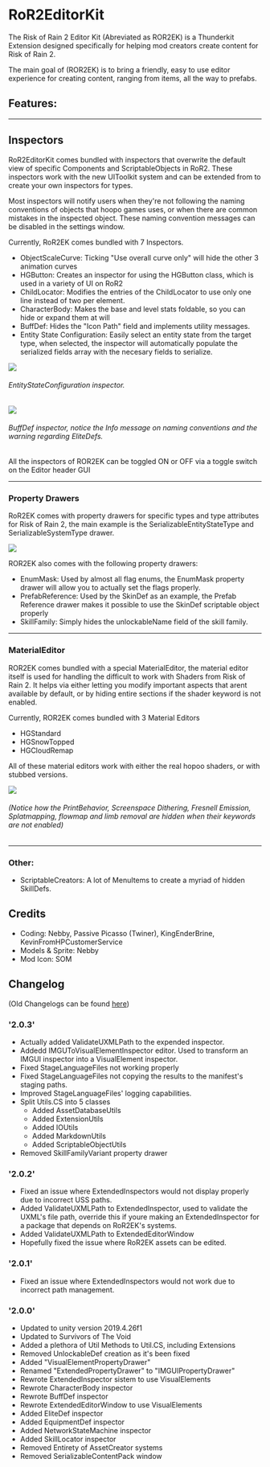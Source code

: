 # RoR2EditorKit

The Risk of Rain 2 Editor Kit (Abreviated as ROR2EK) is a Thunderkit Extension designed specifically for helping mod creators create content for Risk of Rain 2.

The main goal of (ROR2EK) is to bring a friendly, easy to use editor experience for creating content, ranging from items, all the way to prefabs.

## Features:

---

## Inspectors

RoR2EditorKit comes bundled with inspectors that overwrite the default view of specific Components and ScriptableObjects in RoR2. These inspectors work with the new UIToolkit system and can be extended from to create your own inspectors for types.

Most inspectors will notify users when they're not following the naming conventions of objects that hoopo games uses, or when there are common mistakes in the inspected object. These naming convention messages can be disabled in the settings window.

Currently, RoR2EK comes bundled with 7 Inspectors.

* ObjectScaleCurve: Ticking "Use overall curve only" will hide the other 3 animation curves
* HGButton: Creates an inspector for using the HGButton class, which is used in a variety of UI on RoR2
* ChildLocator: Modifies the entries of the ChildLocator to use only one line instead of two per element.
* CharacterBody: Makes the base and level stats foldable, so you can hide or expand them at will
* BuffDef: Hides the "Icon Path" field and implements utility messages.
* Entity State Configuration: Easily select an entity state from the target type, when selected, the inspector will automatically populate the serialized fields array with the necesary fields to serialize.

![](https://i.gyazo.com/6e7e1d8aa698c43dfeca231e5bcbe7e7.png)
###### EntityStateConfiguration inspector.

![](https://i.gyazo.com/f8660459ed2e3a02939f44d10485093e.png)
###### BuffDef inspector, notice the Info message on naming conventions and the warning regarding EliteDefs.

All the inspectors of ROR2EK can be toggled ON or OFF via a toggle switch on the Editor header GUI

---

### Property Drawers

RoR2EK comes with property drawers for specific types and type attributes for Risk of Rain 2, the main example is the SerializableEntityStateType and SerializableSystemType drawer.

![](https://cdn.discordapp.com/attachments/575431803523956746/903754837940916234/unknown.png)

ROR2EK also comes with the following property drawers:
* EnumMask: Used by almost all flag enums, the EnumMask property drawer will allow you to actually set the flags properly.
* PrefabReference: Used by the SkinDef as an example, the Prefab Reference drawer makes it possible to use the SkinDef scriptable object properly
* SkillFamily: Simply hides the unlockableName field of the skill family.

---

### MaterialEditor

ROR2EK comes bundled with a special MaterialEditor, the material editor itself is used for handling the difficult to work with Shaders from Risk of Rain 2. It helps via either letting you modify important aspects that arent available by default, or by hiding entire sections if the shader keyword is not enabled.

Currently, ROR2EK comes bundled with 3 Material Editors
* HGStandard
* HGSnowTopped
* HGCloudRemap

All of these material editors work with either the real hopoo shaders, or with stubbed versions.

![](https://i.gyazo.com/172f157cefaefbfb619611b836a8f8fe.png)
###### (Notice how the PrintBehavior, Screenspace Dithering, Fresnell Emission, Splatmapping, flowmap and limb removal are hidden when their keywords are not enabled)

---

### Other:

* ScriptableCreators: A lot of MenuItems to create a myriad of hidden SkillDefs.

## Credits

* Coding: Nebby, Passive Picasso (Twiner), KingEnderBrine, KevinFromHPCustomerService
* Models & Sprite: Nebby
* Mod Icon: SOM

## Changelog

(Old Changelogs can be found [here](https://github.com/risk-of-thunder/RoR2EditorKit/blob/main/RoR2EditorKit/Assets/RoR2EditorKit/OldChangelogs.md))

### '2.0.3'

* Actually added ValidateUXMLPath to the expended inspector.
* Addedd IMGUToVisualElementInspector editor. Used to transform an IMGUI inspector into a VisualElement inspector.
* Fixed StageLanguageFiles not working properly
* Fixed StageLanguageFiles not copying the results to the manifest's staging paths.
* Improved StageLanguageFiles' logging capabilities.
* Split Utils.CS into 5 classes
	* Added AssetDatabaseUtils
	* Added ExtensionUtils
	* Added IOUtils
	* Added MarkdownUtils
	* Added ScriptableObjectUtils
* Removed SkillFamilyVariant property drawer

### '2.0.2'

* Fixed an issue where ExtendedInspectors would not display properly due to incorrect USS paths.
* Added ValidateUXMLPath to ExtendedInspector, used to validate the UXML's file path, override this if youre making an ExtendedInspector for a package that depends on RoR2EK's systems.
* Added ValidateUXMLPath to ExtendedEditorWindow
* Hopefully fixed the issue where RoR2EK assets can be edited.

### '2.0.1'

* Fixed an issue where ExtendedInspectors would not work due to incorrect path management.

### '2.0.0'

* Updated to unity version 2019.4.26f1
* Updated to Survivors of The Void
* Added a plethora of Util Methods to Util.CS, including Extensions
* Removed UnlockableDef creation as it's been fixed
* Added "VisualElementPropertyDrawer"
* Renamed "ExtendedPropertyDrawer" to "IMGUIPropertyDrawer"
* Rewrote ExtendedInspector sistem to use VisualElements
* Rewrote CharacterBody inspector
* Rewrote BuffDef inspector
* Rewrote ExtendedEditorWindow to use VisualElements
* Added EliteDef inspector
* Added EquipmentDef inspector
* Added NetworkStateMachine inspector
* Added SkillLocator inspector
* Removed Entirety of AssetCreator systems
* Removed SerializableContentPack window
